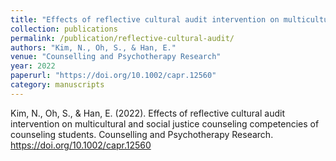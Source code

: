 ```yaml
---
title: "Effects of reflective cultural audit intervention on multicultural and social justice counseling competencies of counseling students"
collection: publications
permalink: /publication/reflective-cultural-audit/
authors: "Kim, N., Oh, S., & Han, E."
venue: "Counselling and Psychotherapy Research"
year: 2022
paperurl: "https://doi.org/10.1002/capr.12560"
category: manuscripts
---
```

Kim, N., Oh, S., & Han, E. (2022). Effects of reflective cultural audit intervention on multicultural and social justice counseling competencies of counseling students. Counselling and Psychotherapy Research. https://doi.org/10.1002/capr.12560
